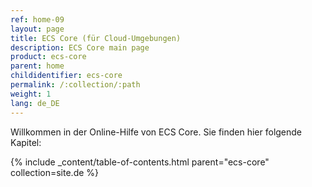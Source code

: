```yaml
---
ref: home-09
layout: page
title: ECS Core (für Cloud-Umgebungen)
description: ECS Core main page
product: ecs-core
parent: home
childidentifier: ecs-core
permalink: /:collection/:path
weight: 1
lang: de_DE
---
```


Willkommen in der Online-Hilfe von ECS Core. Sie finden hier folgende Kapitel:

{% include _content/table-of-contents.html parent="ecs-core" collection=site.de %}